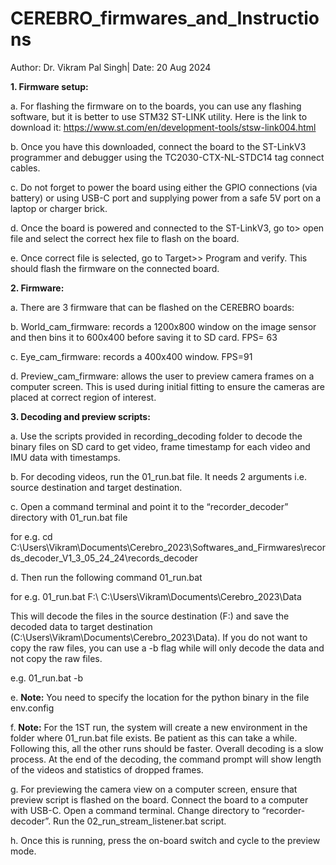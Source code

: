 # CEREBRO_firmwares_and_Instructions
Author: Dr. Vikram Pal Singh| Date: 20 Aug 2024

**1.	Firmware setup:**

a.	For flashing the firmware on to the boards, you can use any flashing software, but it is better to use STM32 ST-LINK utility.  Here is the link to download it: https://www.st.com/en/development-tools/stsw-link004.html

b.	Once you have this downloaded, connect the board to the ST-LinkV3 programmer and debugger using the TC2030-CTX-NL-STDC14 tag connect cables. 

c.	Do not forget to power the board using either the GPIO connections (via battery) or using USB-C port and supplying power from a safe 5V port on a laptop or charger brick.

d.	Once the board is powered and connected to the ST-LinkV3, go to> open file and select the correct hex file to flash on the board.

e.	Once correct file is selected, go to Target>> Program and verify. This should flash the firmware on the connected board.

**2.	Firmware:**

a.	There are 3 firmware that can be flashed on the CEREBRO boards:

b.	World_cam_firmware: records a 1200x800 window on the image sensor and then bins it to 600x400 before saving it to SD card. FPS= 63

c.	Eye_cam_firmware: records a 400x400 window. FPS=91

d.	Preview_cam_firmware: allows the user to preview camera frames on a computer screen. This is used during initial fitting to ensure the cameras are placed at correct region of interest.

**3.	Decoding and preview scripts:**

a.	Use the scripts provided in recording_decoding folder to decode the binary files on SD card to get video, frame timestamp for each video and IMU data with timestamps.

b.	For decoding videos, run the 01_run.bat file. It needs 2 arguments i.e. source destination and target destination. 

c.	Open a command terminal and point it to the “recorder_decoder” directory with 01_run.bat file 

for e.g. cd C:\Users\Vikram\Documents\Cerebro_2023\Softwares_and_Firmwares\records_decoder_V1_3_05_24_24\records_decoder

d.	Then run the following command 01_run.bat <source destination> <target destination>

for e.g. 01_run.bat F:\ C:\Users\Vikram\Documents\Cerebro_2023\Data

This will decode the files in the source destination (F:\) and save the decoded data to target destination (C:\Users\Vikram\Documents\Cerebro_2023\Data). If you do not want to copy the raw files, you can use a -b flag while will only decode the data and not copy the raw files.

e.g. 01_run.bat -b <source destination> <target destination>

e.	**Note:** You need to specify the location for the python binary in the file env.config

f.	**Note:** For the 1ST run, the system will create a new environment in the folder where 01_run.bat file exists. Be patient as this can take a while. Following this, all the 
other runs should be faster. Overall decoding is a slow process. At the end of the decoding, the command prompt will show length of the videos and statistics of dropped frames.

g.	For previewing the camera view on a computer screen, ensure that preview script is flashed on the board. Connect the board to a computer with USB-C. Open a command 
terminal. Change directory to “recorder-decoder”. Run the 02_run_stream_listener.bat script. 

h.	Once this is running, press the on-board switch and cycle to the preview mode. 
